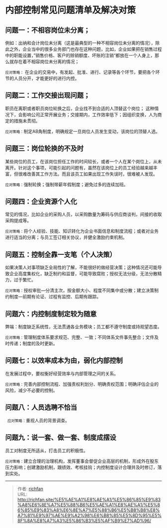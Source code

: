 # 内部控制常见问题清单及解决对策

##   问题一：不相容岗位未分离；
例如：出纳和会计岗位未分离（这是最典型的一种不相容岗位未分离的情况），除此之外，企业当中的很多业务部门也存在这种问题，比如，企业如果把在销售过程中的职能设置，”销售价格、客户的赊销额度、坏账的注销“都放在一个人身上，那么就存在着不相容岗位未分离的情况；  



`应对策略：` 在企业的交易中，有发起、批准、进行、记录等各个环节，要把各个环节的人员分开，才能更好的进行内控。



##  问题二：工作交接出现问题；

职员在离职或者职员岗位轮换之后，企业找不到合适的人顶替这个岗位； 这种情况下，会影响公司正常开展业务；交接期内，工作效率低下；因组织变换，人为商定的措施未贯彻。   



`应对策略：`制定AB角制度，明确规定一旦岗位人员发生变动，该岗位的顶替人选。

   

## 问题三：岗位轮换的不及时

某些岗位的员工，在该岗位担任工作的时间较长，或者一个人在某个岗位上，从未离开。针对这个事项，可能引起的问题有，虽然在该岗位上的员工经验越来越丰富，但很难改善其工作方法。而且该员工如果出现工作失误时，很难被人发现。   



`应对策略：`强制轮换；强制带薪年假制度；避免过多的连续加班。



## 问题四：企业资源个人化

常见的情况，比如企业的采购人员，以采购数量为筹码与供应商谈判，间接的收取采购提成等。   



`应对策略：`将个人经验、技能、知识转化为企业书面信息和制度流程；或者对业务进行适当的分离；与员工签订相关协议，并健全激励约束机制。



## 问题五：控制全靠一支笔（个人决策）

如果决策人对事项缺乏全局性的了解，不能很好的做经营决策；这种情况还可能导致企业高度集权化，缺乏制约和监督，可能导致腐败；授权无法分级，无法分散精力，过于繁忙。


`应对策略：`授权审批—分清主次，按金额大小、程度不同集中或分散；建立决策制约制度—前期有论证、过程有监控、后期有跟踪。



## 问题六：内控制度制定较为随意

弊端：制度缺乏系统性，无法贯通各业务模块；员工都不遵守制度或持观望态度。  



`应对策略：`管理制度体系要求规范、完整、一致；不同体系文件事先整合；文件及时传递；制度的及时更新。



## 问题七：以效率成本为由，弱化内部控制

在发展过程中，要权衡好经营效率与内部管理之间的关系。  

`应对策略：`完善内部控制流程、加强责权利划分、明确责权范围；明确评估企业的风险，减少不必要的控制。



## 问题八：人员选聘不恰当

` 应对策略：`重视人员的背景调查。



## 问题九：说一套、做一套、制度成摆设

员工对制度无所适从，打击员工的积极性。  



`应对策略：`建立合理的治理机构，发挥董事会督促企业高层的机制，形成外在股东压力影响；创建激励机制，跟绩效、考核挂钩；内控制度设计合理并及时修订，落到实处。

---

> 作者: [richfan](https://richfan.site/)  
> URL: http://richfan.site/%E5%AE%A1%E8%AE%A1/%E5%86%85%E9%83%A8%E6%8E%A7%E5%88%B6%E5%AE%A1%E8%AE%A1/%E5%86%85%E9%83%A8%E6%8E%A7%E5%88%B6%E5%B8%B8%E8%A7%81%E9%97%AE%E9%A2%98%E6%B8%85%E5%8D%95%E5%8F%8A%E8%A7%A3%E5%86%B3%E5%AF%B9%E7%AD%96/  


